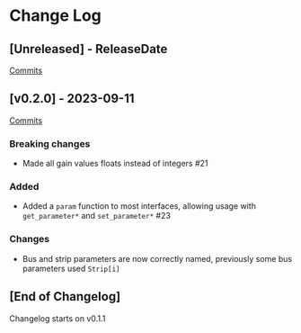 # Change Log

<!-- next-header -->

## [Unreleased] - ReleaseDate

[Commits](https://github.com/Emilgardis/voicemeeter-sdk-rs/compare/v0.2.0...Unreleased)

## [v0.2.0] - 2023-09-11

[Commits](https://github.com/Emilgardis/voicemeeter-sdk-rs/compare/v0.1.1...v0.2.0)

### Breaking changes

* Made all gain values floats instead of integers #21

### Added

* Added a `param` function to most interfaces, allowing usage with `get_parameter*` and `set_parameter*` #23

### Changes

* Bus and strip parameters are now correctly named, previously some bus parameters used `Strip[i]`

## [End of Changelog]

Changelog starts on v0.1.1